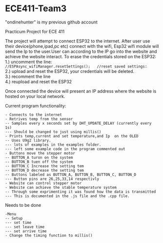 # ECE411-Team3

"ondinehunter" is my previous github account

Practicum Project for ECE 411


The project will attempt to connect ESP32 to the internet. After user use their device(phone,ipad,pc etc) connect with the wifi, Esp32 wifi module will send the Ip to the user.User can according to the IP go into the website and achieve the website interact.
To erase the credentials stored on the ESP32:     
    1.) uncomment the line:     
  ```//ESPAsync_wifiManager.resetSettings();   //reset saved settings:```     
    2.) upload and reset the ESP32, your credentials will be deleted.     
    3.) recomment the line     
    4.) reupload and reset the ESP32     

Once connected the device will present an IP address where the website is hosted on your local network.



Current program functionality:

    - Connects to the internet
    - Retrives temp from the sensor
    -- Samples every x seconds set by DHT_UPDATE_DELAY (currently every 1s)
    --- Should be changed to just using millis()
    - Prints temp,current and set temperature,and Ip  on the OLED
    -- Uses U9g2 library.
    --- lots of examples in the examples folder.  
    --- left some example code in the program commented out
    - Buttons move the stepper motor
    -- BUTTON_A turon on the system
    -- BUTTON_B tuen off the system
    -- BUTTON_C Increase the setting tem
    -- BUTTON_D decrease the setting tem
    -- Buttons labeled as BUTTON_A, BUTTON_B, BUTTON_C, BUTTON_D
    --- Button pins are 26,25,33,14 respectivly
    - Website can control stepper motor
    - Website can achieve the stable temperature system
    -- Through some exprimenting it was found how the data is transmitted
    --- This is documented in the .js file and the .cpp file.
    
Needs to be done

    -Menu
    -- Setup
    --- set time
    --- set leave time
    --- set arrive time
    - Change the timing function to millis()
    

    
